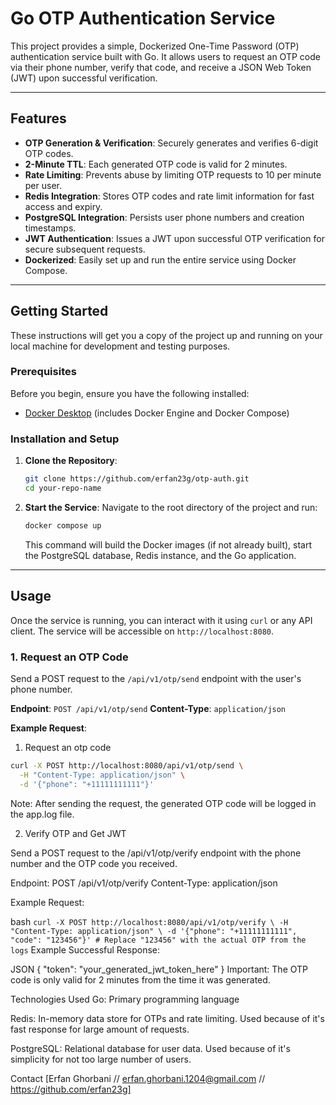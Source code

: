 # Go OTP Authentication Service

This project provides a simple, Dockerized One-Time Password (OTP) authentication service built with Go. It allows users to request an OTP code via their phone number, verify that code, and receive a JSON Web Token (JWT) upon successful verification.

---

## Features

* **OTP Generation & Verification**: Securely generates and verifies 6-digit OTP codes.
* **2-Minute TTL**: Each generated OTP code is valid for 2 minutes.
* **Rate Limiting**: Prevents abuse by limiting OTP requests to 10 per minute per user.
* **Redis Integration**: Stores OTP codes and rate limit information for fast access and expiry.
* **PostgreSQL Integration**: Persists user phone numbers and creation timestamps.
* **JWT Authentication**: Issues a JWT upon successful OTP verification for secure subsequent requests.
* **Dockerized**: Easily set up and run the entire service using Docker Compose.

---

## Getting Started

These instructions will get you a copy of the project up and running on your local machine for development and testing purposes.

### Prerequisites

Before you begin, ensure you have the following installed:

* [Docker Desktop](https://www.docker.com/products/docker-desktop) (includes Docker Engine and Docker Compose)

### Installation and Setup

1.  **Clone the Repository**:
    ```bash
    git clone https://github.com/erfan23g/otp-auth.git
    cd your-repo-name
    ```

2.  **Start the Service**:
    Navigate to the root directory of the project and run:
    ```bash
    docker compose up
    ```
    This command will build the Docker images (if not already built), start the PostgreSQL database, Redis instance, and the Go application.

---

## Usage

Once the service is running, you can interact with it using `curl` or any API client. The service will be accessible on `http://localhost:8080`.

### 1. Request an OTP Code

Send a POST request to the `/api/v1/otp/send` endpoint with the user's phone number.

**Endpoint**: `POST /api/v1/otp/send`
**Content-Type**: `application/json`

**Example Request**:

1. Request an otp code
```bash
curl -X POST http://localhost:8080/api/v1/otp/send \
  -H "Content-Type: application/json" \
  -d '{"phone": "+11111111111"}'
  ```
Note: After sending the request, the generated OTP code will be logged in the app.log file.

2. Verify OTP and Get JWT

Send a POST request to the /api/v1/otp/verify endpoint with the phone number and the OTP code you received.

Endpoint: POST /api/v1/otp/verify
Content-Type: application/json

Example Request:

bash ```
curl -X POST http://localhost:8080/api/v1/otp/verify \
  -H "Content-Type: application/json" \
  -d '{"phone": "+11111111111", "code": "123456"}' # Replace "123456" with the actual
  OTP from the logs
    ```
Example Successful Response:

JSON
{
  "token": "your_generated_jwt_token_here"
}
Important: The OTP code is only valid for 2 minutes from the time it was generated.


Technologies Used
Go: Primary programming language

Redis: In-memory data store for OTPs and rate limiting. Used because of it's fast response for large amount of requests.

PostgreSQL: Relational database for user data. Used because of it's simplicity for not too large number of users.

Contact
[Erfan Ghorbani // erfan.ghorbani.1204@gmail.com // https://github.com/erfan23g]
